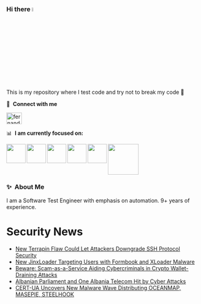 ### Hi there <a href="https://www.gautamkrishnar.com/"><img src="https://media.giphy.com/media/hvRJCLFzcasrR4ia7z/giphy.gif" width="5%"></a>
This is my repository where I test code and try not to break my code :rofl:

🔗 &nbsp;**Connect with me**
<p align="left">
<a href="https://linkedin.com/in/fernandorlcruz" target="blank"><img align="center" src="https://raw.githubusercontent.com/rahuldkjain/github-profile-readme-generator/master/src/images/icons/Social/linked-in-alt.svg" alt="fernando cruz" height="30" width="40" /></a>
  
📊 &nbsp;**I am currently focused on:**

<img align="left" width='50' height='50' src="https://cdn.jsdelivr.net/gh/devicons/devicon/icons/python/python-original-wordmark.svg" />
<img align="left" width='50' height='50' src="https://cdn.jsdelivr.net/gh/devicons/devicon/icons/csharp/csharp-original.svg" />
<img align="left" width='50' height='50' src="https://cdn.jsdelivr.net/gh/devicons/devicon/icons/jenkins/jenkins-original.svg" />
<img align="left" width='50' height='50' src="https://specflow.org/wp-content/uploads/2021/05/SpecFlow-Icon.png" />
<img align="left" width='50' height='50' src="https://www.svgrepo.com/show/306098/githubactions.svg" />
<img width='80' height='80' src="https://cdn2.vectorstock.com/i/1000x1000/64/81/security-testing-concept-icon-safety-audit-key-vector-29166481.jpg" />
          
          
  
### ✨&nbsp; About Me

I am a Software Test Engineer with emphasis on automation. 9+ years of experience.

# Security News
<!-- BLOG-POST-LIST:START -->
- [New Terrapin Flaw Could Let Attackers Downgrade SSH Protocol Security](https://thehackernews.com/2024/01/new-terrapin-flaw-could-let-attackers.html)
- [New JinxLoader Targeting Users with Formbook and XLoader Malware](https://thehackernews.com/2024/01/new-jinxloader-targeting-users-with.html)
- [Beware: Scam-as-a-Service Aiding Cybercriminals in Crypto Wallet-Draining Attacks](https://thehackernews.com/2023/12/beware-scam-as-service-aiding.html)
- [Albanian Parliament and One Albania Telecom Hit by Cyber Attacks](https://thehackernews.com/2023/12/albanian-parliament-and-one-albania.html)
- [CERT-UA Uncovers New Malware Wave Distributing OCEANMAP, MASEPIE, STEELHOOK](https://thehackernews.com/2023/12/cert-ua-uncovers-new-malware-wave.html)
<!-- BLOG-POST-LIST:END -->
